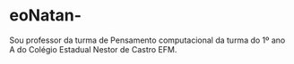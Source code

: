 # eoNatan-

Sou professor da turma de Pensamento computacional da turma do 1º ano A do Colégio Estadual Nestor
de Castro EFM. 
